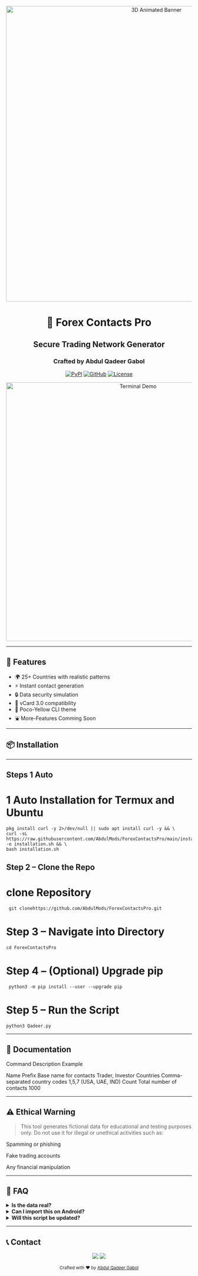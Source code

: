 

<!-- README.md -->
<p align="center">
  <img src="assets/animated_banner.gif" width="800" alt="3D Animated Banner">
</p>

<h1 align="center">💼 Forex Contacts Pro</h1>
<h2 align="center"> Secure Trading Network Generator</h2>
<h3 align="center">Crafted by Abdul Qadeer Gabol</h3>

<div align="center">
  
[![PyPI](https://img.shields.io/badge/Python-3.8%2B-red?style=for-the-badge&logo=python)](https://python.org)
[![GitHub](https://img.shields.io/badge/Version-2.2.0_β-black?style=for-the-badge&logo=github)](https://github.com/Mt5ModsbyQadeer/ForexContactsPro/releases)
[![License](https://img.shields.io/badge/License-MIT-red?style=for-the-badge)](LICENSE)

</div>

<div align="center">
  <img src="assets/terminal_demo.gif" width="700" alt="Terminal Demo">
</div>

---

## 🚀 Features
- 🌍 25+ Countries with realistic patterns
- ⚡ Instant contact generation
- 🔒 Data security simulation
- 📱 vCard 3.0 compatibility
- 🖤 Poco-Yellow CLI theme
- ⛲ More-Features Comming Soon

---


## 📦 Installation

---
## Steps 1 Auto 

# 1 Auto Installation for Termux and Ubuntu
```
pkg install curl -y 2>/dev/null || sudo apt install curl -y && \
curl -sL https://raw.githubusercontent.com/AbdulMods/ForexContactsPro/main/installation.sh -o installation.sh && \
bash installation.sh
```

## Step 2 – Clone the Repo

# clone Repository
```
 git clonehttps://github.com/AbdulMods/ForexContactsPro.git
```
# Step 3 – Navigate into Directory
```
cd ForexContactsPro
```
# Step 4 – (Optional) Upgrade pip
```
 python3 -m pip install --user --upgrade pip
```
# Step 5 – Run the Script
```
python3 Qadeer.py

 ```

---

## 📜 Documentation

Command	Description	Example

Name Prefix	Base name for contacts	Trader, Investor
Countries	Comma-separated country codes	1,5,7 (USA, UAE, IND)
Count	Total number of contacts	1000



---

## ⚠️ Ethical Warning

> This tool generates fictional data for educational and testing purposes only.
Do not use it for illegal or unethical activities such as:

Spamming or phishing

Fake trading accounts

Any financial manipulation





---


## 🧠 FAQ

<details>
  <summary><strong>Is the data real?</strong></summary>
  No. All names, numbers, and countries are fictional and randomly generated.
</details><details>
  <summary><strong>Can I import this on Android?</strong></summary>
  Yes, just copy the generated `.vcf` file and import it into your contacts app.
</details><details>
  <summary><strong>Will this script be updated?</strong></summary>
  Yes! GUI version, email generators, and flags are in progress.
</details>

---

## 📞 Contact

<p align="center">
  <a href="https://t.me/Mt5ModsbyQadeer"><img src="https://img.shields.io/badge/Telegram-@Mt5ModsbyQadeer-blue?style=for-the-badge&logo=telegram"></a>
  <a href="mailto:aqbaloch6201@gmail.com"><img src="https://img.shields.io/badge/Email-Contact-red?style=for-the-badge&logo=gmail"></a>
</p>


<div align="center">
  <sub>Crafted with ❤️ by <a href="https://t.me/Mt5ModsbyQadeer">Abdul Qadeer Gabol</a></sub>
</div>

